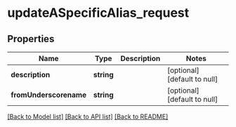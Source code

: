 # updateASpecificAlias_request

## Properties
Name | Type | Description | Notes
------------ | ------------- | ------------- | -------------
**description** | **string** |  | [optional] [default to null]
**fromUnderscorename** | **string** |  | [optional] [default to null]

[[Back to Model list]](../README.md#documentation-for-models) [[Back to API list]](../README.md#documentation-for-api-endpoints) [[Back to README]](../README.md)


